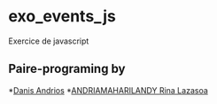 # exo_events_js
Exercice de javascript
## Paire-programing by
*[Danis Andrios](https://github.com/Danis1996)
*[ANDRIAMAHARILANDY Rina Lazasoa](https://github.com/rina2803)
